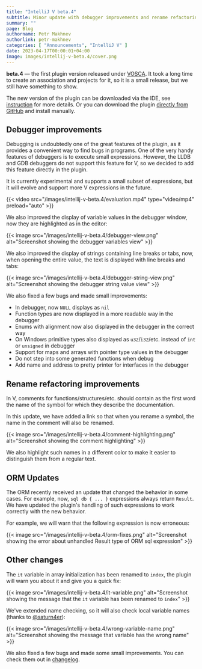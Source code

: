 ```yaml
---
title: "IntelliJ V beta.4"
subtitle: Minor update with debugger improvements and rename refactoring
summary: ""
page: Blog
authorname: Petr Makhnev
authorlink: petr-makhnev
categories: [ "Announcements", "IntelliJ V" ]
date: 2023-04-17T00:00:01+04:00
image: images/intellij-v-beta.4/cover.png
---
```


**beta.4** — the first plugin version released under
[VOSCA](https://vosca.dev/).
It took a long time to create an association and projects for it, so it is a small release,
but we still have something to show.

The new version of the plugin can be downloaded via the IDE, see
[instruction](https://plugins.jetbrains.com/plugin/20287-vlang/docs/quick-start-guide.html#install-update-the-plugin)
for more details.
Or you can download the plugin
[directly from GitHub](https://github.com/intellij-v/intellij-v/releases)
and install manually.

## Debugger improvements

Debugging is undoubtedly one of the great features of the plugin, as it provides a convenient way to
find bugs in programs.
One of the very handy features of debuggers is to execute small expressions.
However, the LLDB and GDB debuggers do not support this feature for V, so we decided to
add this feature directly in the plugin.

It is currently experimental and supports a small subset of expressions,
but it will evolve and support more V expressions in the future.

{{< video src="/images/intellij-v-beta.4/evaluation.mp4" type="video/mp4" preload="auto" >}}

We also improved the display of variable values in the debugger window, now they are highlighted as
in the editor:

{{< image src="/images/intellij-v-beta.4/debugger-view.png"
alt="Screenshot showing the debugger variables view" >}}

We also improved the display of strings containing line breaks or tabs, now, when opening the entire
value, the text is displayed with line breaks and tabs:

{{< image src="/images/intellij-v-beta.4/debugger-string-view.png"
alt="Screenshot showing the debugger string value view" >}}

We also fixed a few bugs and made small improvements:

- In debugger, now `NULL` displays as `nil`
- Function types are now displayed in a more readable way in the debugger
- Enums with alignment now also displayed in the debugger in the correct way
- On Windows primitive types also displayed as `u32`/`i32`/etc. instead of `int` or `unsigned` in
  debugger
- Support for maps and arrays with pointer type values in the debugger
- Do not step into some generated functions when debug
- Add name and address to pretty printer for interfaces in the debugger

## Rename refactoring improvements

In V, comments for functions/structures/etc. should contain as the first word the name of the symbol
for which they describe the documentation.

In this update, we have added a link so that when you rename a symbol, the name in the comment will
also be renamed.

{{< image src="/images/intellij-v-beta.4/comment-highlighting.png"
alt="Screenshot showing the comment highlighting" >}}

We also highlight such names in a different color to make it easier to distinguish
them from a regular text.

## ORM Updates

The ORM recently received an update that changed the behavior in some cases.
For example, now, `sql db { ... }` expressions always return `Result`.
We have updated the plugin's handling of such expressions to work correctly with the new behavior.

For example, we will warn that the following expression is now erroneous:

{{< image src="/images/intellij-v-beta.4/orm-fixes.png"
alt="Screenshot showing the error about unhandled Result type of ORM sql expression" >}}

## Other changes

The `it` variable in array initialization has been renamed to `index`, the plugin will warn you
about it and give you a quick fix:

{{< image src="/images/intellij-v-beta.4/it-variable.png"
alt="Screenshot showing the message that the `it` variable has been renamed to `index`" >}}

We've extended name checking, so it will also check local variable names
(thanks to [@saturn4er](https://github.com/saturn4er)):

{{< image src="/images/intellij-v-beta.4/wrong-variable-name.png"
alt="Screenshot showing the message that variable has the wrong name" >}}

We also fixed a few bugs and made some small improvements.
You can check them out in
[changelog](https://github.com/intellij-v/intellij-v/blob/main/CHANGELOG.md).
